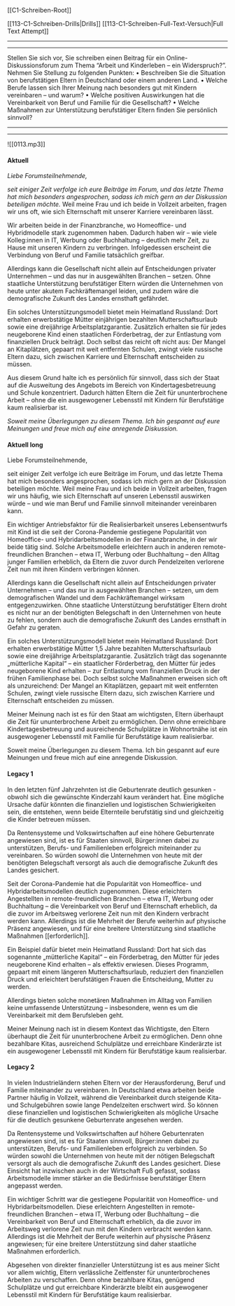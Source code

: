 [[C1-Schreiben-Root]]

[[113-C1-Schreiben-Drills|Drills]]
[[113-C1-Schreiben-Full-Text-Versuch|Full Text Attempt]]

----
---

Stellen Sie sich vor, Sie schreiben einen Beitrag für ein Online-Diskussionsforum zum Thema “Arbeit und Kinderleben – ein Widerspruch?”.
Nehmen Sie Stellung zu folgenden Punkten:
	•	Beschreiben Sie die Situation von berufstätigen Eltern in Deutschland oder einem anderen Land.
	•	Welche Berufe lassen sich Ihrer Meinung nach besonders gut mit Kindern vereinbaren – und warum?
	•	Welche positiven Auswirkungen hat die Vereinbarkeit von Beruf und Familie für die Gesellschaft?
	•	Welche Maßnahmen zur Unterstützung berufstätiger Eltern finden Sie persönlich sinnvoll?

----
----

![[0113.mp3]]
#### Aktuell

*Liebe Forumsteilnehmende,*

*seit einiger Zeit verfolge ich eure Beiträge im Forum, und das letzte Thema hat mich besonders angesprochen, sodass ich mich gern an der Diskussion beteiligen möchte.* Weil meine Frau und ich beide in Vollzeit arbeiten, fragen wir uns oft, wie sich Elternschaft mit unserer Karriere vereinbaren lässt.

Wir arbeiten beide in der Finanzbranche, wo Homeoffice- und Hybridmodelle stark zugenommen haben. Dadurch haben wir – wie viele Kolleg:innen in IT, Werbung oder Buchhaltung – deutlich mehr Zeit, zu Hause mit unseren Kindern zu verbringen. Infolgedessen erscheint die Verbindung von Beruf und Familie tatsächlich greifbar.

Allerdings kann die Gesellschaft nicht allein auf Entscheidungen privater Unternehmen – und das nur in ausgewählten Branchen – setzen. Ohne staatliche Unterstützung berufstätiger Eltern würden die Unternehmen von heute unter akutem Fachkräftemangel leiden, und zudem wäre die demografische Zukunft des Landes ernsthaft gefährdet.

Ein solches Unterstützungsmodell bietet mein Heimatland Russland: Dort erhalten erwerbstätige Mütter einjährigen bezahlten Mutterschaftsurlaub sowie eine dreijährige Arbeitsplatzgarantie. Zusätzlich erhalten sie für jedes neugeborene Kind einen staatlichen Förderbetrag, der zur Entlastung vom finanziellen Druck beiträgt. Doch selbst das reicht oft nicht aus: Der Mangel an Kitaplätzen, gepaart mit weit entfernten Schulen, zwingt viele russische Eltern dazu, sich zwischen Karriere und Elternschaft entscheiden zu müssen.

Aus diesem Grund halte ich es persönlich für sinnvoll, dass sich der Staat auf die Ausweitung des Angebots im Bereich von Kindertagesbetreuung und Schule konzentriert. Dadurch hätten Eltern die Zeit für ununterbrochene Arbeit – ohne die ein ausgewogener Lebensstil mit Kindern für Berufstätige kaum realisierbar ist.

*Soweit meine Überlegungen zu diesem Thema. Ich bin gespannt auf eure Meinungen und freue mich auf eine anregende Diskussion.*





#### Aktuell long 

Liebe Forumsteilnehmende,

seit einiger Zeit verfolge ich eure Beiträge im Forum, und das letzte Thema hat mich besonders angesprochen, sodass ich mich gern an der Diskussion beteiligen möchte. Weil meine Frau und ich beide in Vollzeit arbeiten, fragen wir uns häufig, wie sich Elternschaft auf unseren Lebensstil auswirken würde – und wie man Beruf und Familie sinnvoll miteinander vereinbaren kann.

Ein wichtiger Antriebsfaktor für die Realisierbarkeit unseres Lebensentwurfs mit Kind ist die seit der Corona-Pandemie gestiegene Popularität von Homeoffice- und Hybridarbeitsmodellen in der Finanzbranche, in der wir beide tätig sind. Solche Arbeitsmodelle erleichtern auch in anderen remote-freundlichen Branchen – etwa IT, Werbung oder Buchhaltung – den Alltag junger Familien erheblich, da Eltern die zuvor durch Pendelzeiten verlorene Zeit nun mit ihren Kindern verbringen können.

Allerdings kann die Gesellschaft nicht allein auf Entscheidungen privater Unternehmen – und das nur in ausgewählten Branchen – setzen, um dem demografischen Wandel und dem Fachkräftemangel wirksam entgegenzuwirken. Ohne staatliche Unterstützung berufstätiger Eltern droht es nicht nur an der benötigten Belegschaft in den Unternehmen von heute zu fehlen, sondern auch die demografische Zukunft des Landes ernsthaft in Gefahr zu geraten.

Ein solches Unterstützungsmodell bietet mein Heimatland Russland: Dort erhalten erwerbstätige Mütter 1,5 Jahre bezahlten Mutterschaftsurlaub sowie eine dreijährige Arbeitsplatzgarantie. Zusätzlich trägt das sogenannte „mütterliche Kapital“ – ein staatlicher Förderbetrag, den Mütter für jedes neugeborene Kind erhalten – zur Entlastung vom finanziellen Druck in der frühen Familienphase bei. Doch selbst solche Maßnahmen erweisen sich oft als unzureichend: Der Mangel an Kitaplätzen, gepaart mit weit entfernten Schulen, zwingt viele russische Eltern dazu, sich zwischen Karriere und Elternschaft entscheiden zu müssen.

Meiner Meinung nach ist es für den Staat am wichtigsten, Eltern überhaupt die Zeit für ununterbrochene Arbeit zu ermöglichen. Denn ohne erreichbare Kindertagesbetreuung und ausreichende Schulplätze in Wohnortnähe ist ein ausgewogener Lebensstil mit Familie für Berufstätige kaum realisierbar.

Soweit meine Überlegungen zu diesem Thema. Ich bin gespannt auf eure Meinungen und freue mich auf eine anregende Diskussion.


#### Legacy 1

In den letzten fünf Jahrzehnten ist die Geburtenrate deutlich gesunken - obwohl sich die gewünschte Kinderzahl kaum verändert hat. Eine mögliche Ursache dafür könnten die finanziellen und logistischen Schwierigkeiten sein, die entstehen, wenn beide Elternteile berufstätig sind und gleichzeitig die Kinder betreuen müssen.

Da Rentensysteme und Volkswirtschaften auf eine höhere Geburtenrate angewiesen sind, ist es für Staaten sinnvoll, Bürger:innen dabei zu unterstützen, Berufs- und Familienleben erfolgreich miteinander zu vereinbaren. So würden sowohl die Unternehmen von heute mit der benötigten Belegschaft versorgt als auch die demografische Zukunft des Landes gesichert.

Seit der Corona-Pandemie hat die Popularität von Homeoffice- und Hybridarbeitsmodellen deutlich zugenommen. Diese erleichtern Angestellten in remote-freundlichen Branchen – etwa IT, Werbung oder Buchhaltung – die Vereinbarkeit von Beruf und Elternschaft erheblich, da die zuvor im Arbeitsweg verlorene Zeit nun mit den Kindern verbracht werden kann. Allerdings ist die Mehrheit der Berufe weiterhin auf physische Präsenz angewiesen, und für eine breitere Unterstützung sind staatliche Maßnahmen [[erforderlich]].

Ein Beispiel dafür bietet mein Heimatland Russland: Dort hat sich das sogenannte „mütterliche Kapital“ – ein Förderbetrag, den Mütter für jedes neugeborene Kind erhalten – als effektiv erwiesen. Dieses Programm, gepaart mit einem längeren Mutterschaftsurlaub, reduziert den finanziellen Druck und erleichtert berufstätigen Frauen die Entscheidung, Mutter zu werden.

Allerdings bieten solche monetären Maßnahmen im Alltag von Familien keine umfassende Unterstützung – insbesondere, wenn es um die Vereinbarkeit mit dem Berufsleben geht.

Meiner Meinung nach ist in diesem Kontext das Wichtigste, den Eltern überhaupt die Zeit für ununterbrochene Arbeit zu ermöglichen. Denn ohne bezahlbare Kitas, ausreichend Schulplätze und erreichbare Kinderärzte ist ein ausgewogener Lebensstil mit Kindern für Berufstätige kaum realisierbar.


#### Legacy 2

In vielen Industrieländern stehen Eltern vor der Herausforderung, Beruf und Familie miteinander zu vereinbaren. In Deutschland etwa arbeiten beide Partner häufig in Vollzeit, während die Vereinbarkeit durch steigende Kita- und Schulgebühren sowie lange Pendelzeiten erschwert wird. So können diese finanziellen und logistischen Schwierigkeiten als mögliche Ursache für die deutlich gesunkene Geburtenrate angesehen werden.

Da Rentensysteme und Volkswirtschaften auf höhere Geburtenraten angewiesen sind, ist es für Staaten sinnvoll, Bürger:innen dabei zu unterstützen, Berufs- und Familienleben erfolgreich zu verbinden. So würden sowohl die Unternehmen von heute mit der nötigen Belegschaft versorgt als auch die demografische Zukunft des Landes gesichert. Diese Einsicht hat inzwischen auch in der Wirtschaft Fuß gefasst, sodass Arbeitsmodelle immer stärker an die Bedürfnisse berufstätiger Eltern angepasst werden.

Ein wichtiger Schritt war die gestiegene Popularität von Homeoffice- und Hybridarbeitsmodellen. Diese erleichtern Angestellten in remote-freundlichen Branchen – etwa IT, Werbung oder Buchhaltung – die Vereinbarkeit von Beruf und Elternschaft erheblich, da die zuvor im Arbeitsweg verlorene Zeit nun mit den Kindern verbracht werden kann. Allerdings ist die Mehrheit der Berufe weiterhin auf physische Präsenz angewiesen; für eine breitere Unterstützung sind daher staatliche Maßnahmen erforderlich.

Abgesehen von direkter finanzieller Unterstützung ist es aus meiner Sicht vor allem wichtig, Eltern verlässliche Zeitfenster für ununterbrochenes Arbeiten zu verschaffen. Denn ohne bezahlbare Kitas, genügend Schulplätze und gut erreichbare Kinderärzte bleibt ein ausgewogener Lebensstil mit Kindern für Berufstätige kaum realisierbar.



